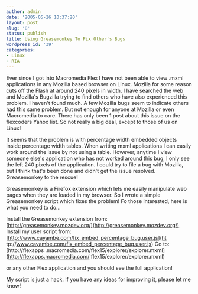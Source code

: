 ```yaml
---
author: admin
date: '2005-05-26 10:37:20'
layout: post
slug: '8'
status: publish
title: Using Greasemonkey To Fix Other's Bugs
wordpress_id: '39'
categories:
- Linux
- RIA
---
```


Ever since I got into Macromedia Flex I have not been able to view .mxml
applications in any Mozilla based browser on Linux. Mozilla for some reason
cuts off the Flash at around 240 pixels in width. I have searched the web and
Mozilla's Bugzilla trying to find others who have also experienced this
problem. I haven't found much. A few Mozilla bugs seem to indicate others had
this same problem. But not enough for anyone at Mozilla or even Macromedia to
care. There has only been 1 post about this issue on the flexcoders Yahoo
list. So not really a big deal, except to those of us on Linux!

It seems that the problem is with percentage width embedded objects inside
percentage width tables. When writing mxml applications I can easily work
around the issue by not using a table. However, anytime I view someone else's
application who has not worked around this bug, I only see the left 240 pixels
of the application. I could try to file a bug with Mozilla, but I think that's
been done and didn't get the issue resolved. Greasemonkey to the rescue!

Greasemonkey is a Firefox extension which lets me easily manipulate web pages
when they are loaded in my browser. So I wrote a simple Greasemonkey script
which fixes the problem! Fo those interested, here is what you need to do...

Install the Greasemonkey extension from:
[http://greasemonkey.mozdev.org/](http://greasemonkey.mozdev.org/) Install my
user script from: [http://www.cayambe.com/fix_embed_percentage_bug.user.js](ht
tp://www.cayambe.com/fix_embed_percentage_bug.user.js) Go to: [http://flexapps
.macromedia.com/flex15/explorer/explorer.mxml](http://flexapps.macromedia.com/
flex15/explorer/explorer.mxml)

or any other Flex application and you should see the full application!

My script is just a hack. If you have any ideas for improving it, please let
me know!

